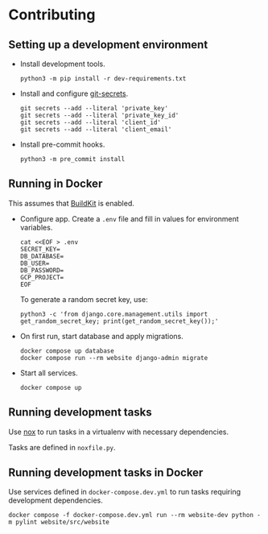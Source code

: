 # Contributing

## Setting up a development environment

- Install development tools.

  ```
  python3 -m pip install -r dev-requirements.txt
  ```

- Install and configure [git-secrets](https://github.com/awslabs/git-secrets).

  ```
  git secrets --add --literal 'private_key'
  git secrets --add --literal 'private_key_id'
  git secrets --add --literal 'client_id'
  git secrets --add --literal 'client_email'
  ```

- Install pre-commit hooks.

  ```
  python3 -m pre_commit install
  ```

## Running in Docker

This assumes that [BuildKit](https://docs.docker.com/develop/develop-images/build_enhancements/) is enabled.

- Configure app. Create a `.env` file and fill in values for environment variables.

  ```
  cat <<EOF > .env
  SECRET_KEY=
  DB_DATABASE=
  DB_USER=
  DB_PASSWORD=
  GCP_PROJECT=
  EOF
  ```

  To generate a random secret key, use:

  ```
  python3 -c 'from django.core.management.utils import get_random_secret_key; print(get_random_secret_key());'
  ```

- On first run, start database and apply migrations.

  ```
  docker compose up database
  docker compose run --rm website django-admin migrate
  ```

- Start all services.

  ```
  docker compose up
  ```

## Running development tasks

Use [nox](https://nox.thea.codes/en/stable/) to run tasks in a virtualenv with necessary dependencies.

Tasks are defined in `noxfile.py`.

## Running development tasks in Docker

Use services defined in `docker-compose.dev.yml` to run tasks requiring development dependencies.

```
docker compose -f docker-compose.dev.yml run --rm website-dev python -m pylint website/src/website
```
